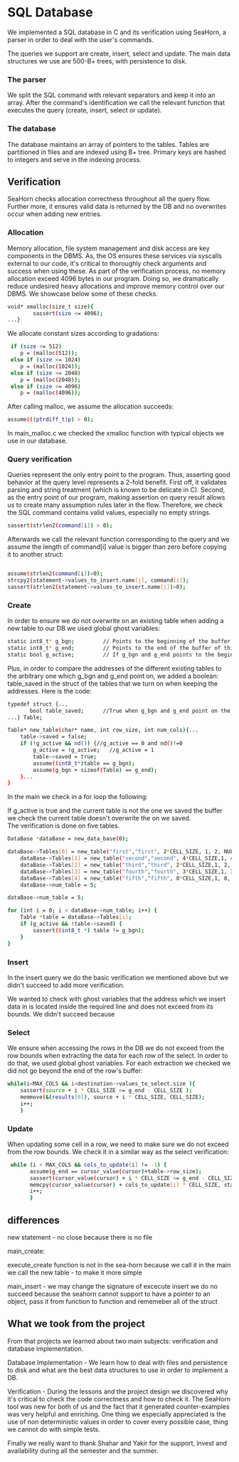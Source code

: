 # SQL Database

We implemented a SQL database in C and its verification using SeaHorn, a  parser in order to deal with the user's commands.

The queries we support are create, insert, select and update. The main data structures we use are 500-B+ trees, with persistence to disk.

### The parser

We split the SQL command with relevant separators and keep it into an array. After the command's identification we call the relevant function that executes the query (create, insert, select or update). 

### The database

The database maintains an array of pointers to the tables. Tables are partitioned in files and are indexed using B+ tree.
Primary keys are hashed to integers and serve in the indexing process.

## Verification

SeaHorn checks allocation correctness throughout all the query flow. Further more, it ensures valid data is returned by the DB and no overwrites occur when adding new entries.


### Allocation

Memory allocation, file system management and disk access are key components in the DBMS. As, the OS ensures these services via syscalls external to our code, it's critical to thoroughly check arguments and success when using these.
As part of the verification process, no memory allocation exceed 4096 bytes in our program. Doing so, we dramatically reduce undesired heavy allocations and improve memory control over our DBMS.
We showcase below some of these checks.

```bash
void* xmalloc(size_t size){
        sassert(size <= 4096);
...}
```

We allocate constant sizes according to gradations:
```bash
 if (size <= 512)
    p = (malloc(512));
 else if (size <= 1024)
    p = (malloc(1024));
 else if (size <= 2048)
    p = (malloc(2048));
 else if (size <= 4096)
    p = (malloc(4096));
```

After calling malloc, we assume the allocation succeeds:

```bash
assume(((ptrdiff_t)p) > 0);
```

In main_malloc.c we checked the xmalloc function with typical objects we use in our database.

### Query verification

Queries represent the only entry point to the program. Thus, asserting good behavior at the query level represents a 2-fold benefit. First off, it validates parsing and string treatment (which is known to be delicate in C). Second, as the entry point of our program, making assertion on query result allows us to create many assumption rules later in the flow. Therefore, we check the SQL command contains valid values, especially no empty strings.

```bash
sassert(strlen2(command[i]) > 0);
```

Afterwards we call the relevant function corresponding to the query and we assume the length of command[i] value is bigger than zero before copying it to another struct:
```bash

assume(strlen2(command[i])>0);
strcpy2(statement->values_to_insert.name[j], command[i]);
sassert(strlen2(statement->values_to_insert.name[j])>0);
```

### Create

In order to ensure we do not overwrite on an existing table when adding a new table to our DB we used  global ghost variables:

```bash
static int8_t* g_bgn;         // Points to the beginning of the buffer of arbitrary table.
static int8_t* g_end;         // Points to the end of the buffer of this arbitrary table.
static bool g_active;         // If g_bgn and g_end points to the beginning and end of the buffer of the table. true only for one table.  
```
Plus, in order to compare the addresses of the different existing tables to the arbitrary one which g_bgn and g_end point on, we added a boolean: table_saved in the struct of the tables that we turn on when keeping the addresses. Here is the code:
```bash
typedef struct {...
       bool table_saved;      //True when g_bgn and g_end point on the corresponding table.
...} Table;

Table* new_table(char* name, int row_size, int num_cols){...
    table->saved = false;
    if (!g_active && nd()) {//g_active == 0 and nd()!=0
        g_active = !g_active;   //g_active = 1
        table->saved = true;
        assume((int8_t*)table == g_bgn);
        assume(g_bgn + sizeof(Table) == g_end);
    }...
}
```
In the main we check in a for loop the following:

If g_active is true  and the current table is not the one we saved the buffer we check the current table doesn't overwrite the on we saved.      
The verification is done on five tables.


```bash
DataBase *dataBase = new_data_base(0);

dataBase->Tables[0] = new_table("first","first", 2*CELL_SIZE, 1, 2, NULL);
    dataBase->Tables[1] = new_table("second","second", 4*CELL_SIZE,1, 4, NULL);
    dataBase->Tables[2] = new_table("third","third", 2*CELL_SIZE,1, 2, NULL);
    dataBase->Tables[3] = new_table("fourth","fourth", 3*CELL_SIZE,1, 3, NULL);
    dataBase->Tables[4] = new_table("fifth","fifth", 8*CELL_SIZE,1, 8, NULL);
    dataBase->num_table = 5;

dataBase->num_table = 5;

for (int i = 0; i < dataBase->num_table; i++) {
    Table *table = dataBase->Tables[i];
    if (g_active && !table->saved) {
        sassert((int8_t *) table != g_bgn);
    }
}
```

### Insert
In the insert query we do the basic verification we mentioned above but we didn't succeed to add more verification.

We wanted to check with ghost variables that the address which we insert data in is located inside the required line and does not exceed from its bounds.
We didn't  succeed because


### Select
We ensure when accessing the rows in the DB we do not exceed from the row bounds when extracting the data 
for each row of the select. In order to do that, we used global ghost variables. For each extraction we checked we did not go beyond the end of the row's buffer:

```bash
while(i<MAX_COLS && i<destination->values_to_select.size ){
    sassert(source + i * CELL_SIZE <= g_end - CELL_SIZE );
    memmove(&(results[0]), source + i * CELL_SIZE, CELL_SIZE);
    i++;
    }
```

### Update

When updating some cell in a row, we need to make sure we do not exceed from the row bounds. We check it in a similar way as the select verification:
```bash
 while (i < MAX_COLS && cols_to_update[i] != -1) {
       assume(g_end == cursor_value(cursor)+table->row_size);
       sassert(cursor_value(cursor) + i * CELL_SIZE <= g_end - CELL_SIZE );
       memcpy(cursor_value(cursor) + cols_to_update[i] * CELL_SIZE, statement->values_for_update.name[i], CELL_SIZE);
       i++;
       }
```

## differences
new statement - no close because there is no file

main_create:

execute_create function is not in the sea-horn because we call it in the main we call the new table - to make it  more simple

main_insert - we may change the signature of excecute insert
we do no succeed because the seahorn cannot support to have a pointer to an object, pass it from function to function and rememeber all of the struct

## What we took from the project

From that projects we learned about two main subjects: verification and database implementation.

Database Implementation - We learn how to deal with files and persistence to disk and what are the best data structures to use in order to implement a DB.

Verification - During the lessons and the project design we discovered why it's critical to check the code correctness and how to check it.
The SeaHorn tool was new for both of us and the fact that it generated counter-examples was very helpful and enriching.
One thing we especially appreciated is the use of non deterministic values in order to cover every possible case, thing we cannot do with simple tests.


Finally we really want to thank Shahar and Yakir for the support, invest and availability during all the semester and the summer. 
